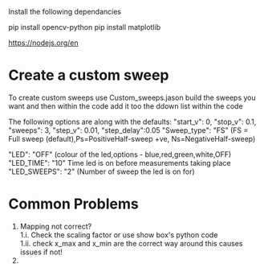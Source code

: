 Install the following dependancies 

pip install opencv-python
pip install matplotlib

https://nodejs.org/en


# Create a custom sweep 

To create custom sweeps use Custom_sweeps.jason build the sweeps you want and then within the code add it too the ddown list within the code

The following options are along with the defaults: 
"start_v": 0,
"stop_v": 0.1,
"sweeps": 3,
"step_v": 0.01,
"step_delay":0.05
"Sweep_type": "FS" 
(FS = Full sweep (default),Ps=PositiveHalf-sweep +ve, Ns=NegativeHalf-sweep)

"LED": "OFF"      (colour of the led,options - blue,red,green,white,OFF)
"LED_TIME": "10" Time led is on before measurements taking place
"LED_SWEEPS": "2" (Number of sweep the led is on for)




# Common Problems
1. Mapping not correct?\
1.i. Check the scaling factor or use show box's python code\
1.ii. check x_max and x_min are the correct way around this causes issues if not!
2. 



